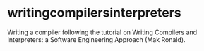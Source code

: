 writingcompilersinterpreters
============================

Writing a compiler following the tutorial on Writing Compilers and Interpreters: a Software Engineering Approach (Mak Ronald).


